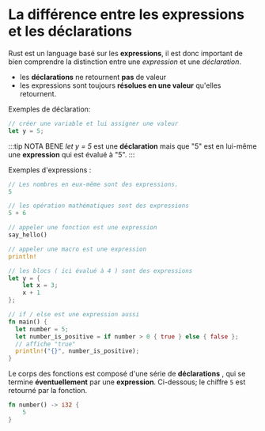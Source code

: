 # La différence entre les expressions et les déclarations

Rust est un language basé sur les **expressions**, il est donc important de bien comprendre la distinction entre une *expression* et une *déclaration*.

- les **déclarations** ne retournent **pas** de valeur
- les expressions sont toujours **résolues en une valeur** qu'elles retournent.

Exemples de déclaration:

```rust
// créer une variable et lui assigner une valeur
let y = 5;
```

:::tip NOTA BENE
_let y = 5_ est une **déclaration** mais que "5" est en lui-même une **expression** qui est évalué à "5".
:::

Exemples d'expressions :

```rust
// Les nombres en eux-même sont des expressions.
5

// les opération mathématiques sont des expressions
5 + 6

// appeler une fonction est une expression
say_hello()

// appeler une macro est une expression
println!

// les blocs ( ici évalué à 4 ) sont des expressions 
let y = {
    let x = 3;
    x + 1
};

// if / else est une expression aussi
fn main() {
  let number = 5;
  let number_is_positive = if number > 0 { true } else { false };
  // affiche "true"
  println!("{}", number_is_positive);
}
```

Le corps des fonctions est composé d'une série de **déclarations** , qui se termine **éventuellement** par une **expression**. Ci-dessous; le chiffre `5` est retourné par la fonction.

```rust
fn number() -> i32 {
    5
}
```
